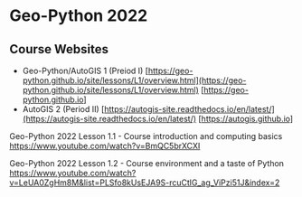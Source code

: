 # Geo-Python 2022
## Course Websites

* Geo-Python/AutoGIS 1 (Preiod I)
    [https://geo-python.github.io/site/lessons/L1/overview.html](https://geo-python.github.io/site/lessons/L1/overview.html)
    [https://geo-python.github.io]
* AutoGIS 2 (Period II)
    [https://autogis-site.readthedocs.io/en/latest/](https://autogis-site.readthedocs.io/en/latest/)
    [https://autogis.github.io]

Geo-Python 2022 Lesson 1.1 - Course introduction and computing basics
https://www.youtube.com/watch?v=BmQC5brXCXI

Geo-Python 2022 Lesson 1.2 - Course environment and a taste of Python
https://www.youtube.com/watch?v=LeUA0ZgHm8M&list=PLSfo8kUsEJA9S-rcuCtlG_ag_ViPzi51J&index=2